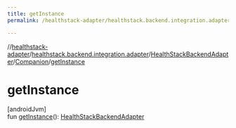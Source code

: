 ```yaml
---
title: getInstance
permalink: /healthstack-adapter/healthstack.backend.integration.adapter/-health-stack-backend-adapter/-companion/get-instance.html

---
```

//[healthstack-adapter](../../../../index.html)/[healthstack.backend.integration.adapter](../../index.html)/[HealthStackBackendAdapter](../index.html)/[Companion](index.html)/[getInstance](get-instance.html)



# getInstance



[androidJvm]\
fun [getInstance](get-instance.html)(): [HealthStackBackendAdapter](../index.html)




